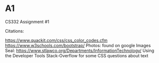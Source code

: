 # A1
CS332 Assignment #1

Citations:

https://www.quackit.com/css/css_color_codes.cfm
https://www.w3schools.com/bootstrap/
Photos: found on google Images
Seal: https://www.stlawco.org/Departments/InformationTechnology/ Using the Developer Tools
Stack-Overflow for some CSS questions about text 
